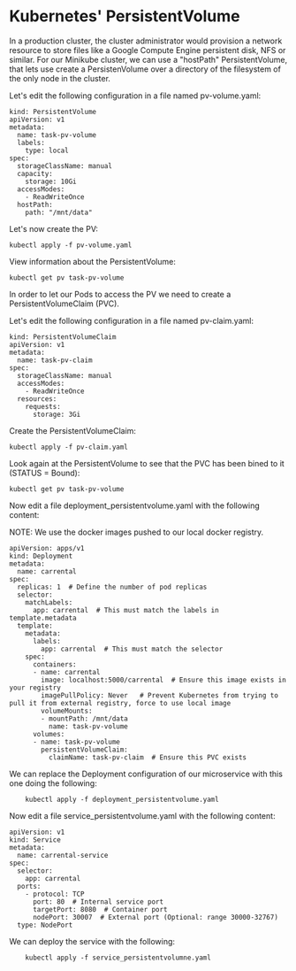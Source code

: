 # Kubernetes' PersistentVolume

In a production cluster, the cluster administrator would provision a network resource to store files like a Google Compute Engine persistent disk, NFS or similar. For our Minikube cluster, we can use a "hostPath" PersistentVolume, that lets use create a PersistenVolume over a directory of the filesystem of the only node in the cluster. 

Let's edit the following configuration in a file named pv-volume.yaml:
```
kind: PersistentVolume
apiVersion: v1
metadata:
  name: task-pv-volume
  labels:
    type: local
spec:
  storageClassName: manual
  capacity:
    storage: 10Gi
  accessModes:
    - ReadWriteOnce
  hostPath:
    path: "/mnt/data" 
```

Let's now create the PV:

	kubectl apply -f pv-volume.yaml

View information about the PersistentVolume:

	kubectl get pv task-pv-volume

In order to let our Pods to access the PV we need to create a PersistentVolumeClaim (PVC).

Let's edit the following configuration in a file named pv-claim.yaml:

```
kind: PersistentVolumeClaim
apiVersion: v1
metadata:
  name: task-pv-claim
spec:
  storageClassName: manual
  accessModes:
    - ReadWriteOnce
  resources:
    requests:
      storage: 3Gi
```

Create the PersistentVolumeClaim:

	kubectl apply -f pv-claim.yaml

Look again at the PersistentVolume to see that the PVC has been bined to it (STATUS = Bound):

	kubectl get pv task-pv-volume

Now edit a file deployment_persistentvolume.yaml with the following content:

NOTE: We use the docker images pushed to our local docker registry. 


<!--
apiVersion: extensions/v1beta1
kind: Deployment
metadata:
  name: helloworld
spec:
  template:
    spec:
      containers:
      - name: helloworld
        image: helloworld
        volumeMounts:
        - mountPath: /mnt/data
          name: task-pv-volume
      volumes:
      - name: task-pv-volume
        persistentVolumeClaim:
          claimName: task-pv-claim
-->
```
apiVersion: apps/v1
kind: Deployment
metadata:
  name: carrental
spec:
  replicas: 1  # Define the number of pod replicas
  selector:
    matchLabels:
      app: carrental  # This must match the labels in template.metadata
  template:
    metadata:
      labels:
        app: carrental  # This must match the selector
    spec:
      containers:
      - name: carrental
        image: localhost:5000/carrental  # Ensure this image exists in your registry
        imagePullPolicy: Never   # Prevent Kubernetes from trying to pull it from external registry, force to use local image
        volumeMounts:
        - mountPath: /mnt/data
          name: task-pv-volume
      volumes:
      - name: task-pv-volume
        persistentVolumeClaim:
          claimName: task-pv-claim  # Ensure this PVC exists
```

We can replace the Deployment configuration of our microservice with this one doing the following:

		kubectl apply -f deployment_persistentvolume.yaml

Now edit a file service_persistentvolume.yaml with the following content:

```
apiVersion: v1
kind: Service
metadata:
  name: carrental-service
spec:
  selector:
    app: carrental
  ports:
    - protocol: TCP
      port: 80  # Internal service port
      targetPort: 8080  # Container port
      nodePort: 30007  # External port (Optional: range 30000-32767)
  type: NodePort
```

We can deploy the service with the following:

		kubectl apply -f service_persistentvolumne.yaml
